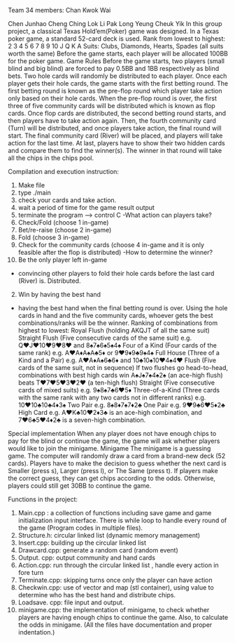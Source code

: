 Team 34 members:
Chan Kwok Wai

Chen Junhao
Cheng Ching Lok
Li Pak Long
Yeung Cheuk Yik
In this group project, a classical Texas Hold’em(Poker) game was designed.
In a Texas poker game, a standard 52-card deck is used. Rank from lowest to highest: 2 3 4 5 6 7 8 9 10 J Q K A Suits: Clubs, Diamonds, Hearts, Spades (all suits worth the same)
Before the game starts, each player will be allocated 100BB for the poker game.
Game Rules
Before the game starts, two players (small blind and big blind) are forced to pay 0.5BB and 1BB respectively as blind bets.
Two hole cards will randomly be distributed to each player. 
Once each player gets their hole cards, the game starts with the first betting round. The first betting round is known as the pre-flop round which player take action only based on their hole cards. 
When the pre-flop round is over, the first three of five community cards will be distributed which is known as flop cards. Once flop cards are distributed, the second betting round starts, and then players have to take action again. 
Then, the fourth community card (Turn) will be distributed, and once players take action, the final round will start. The final community card (River) will be placed, and players will take action for the last time.
At last, players have to show their two hidden cards and compare them to find the winner(s). The winner in that round will take all the chips in the chips pool.

Compilation and execution instruction:
1. Make file
2. type ./main
3. check your cards and take action.
4. wait a period of time for the game result output
5. terminate the program --> control C
-What action can players take? 
1. Check/Fold (choose 1 in-game)
2. Bet/re-raise (choose 2 in-game)
3. Fold (choose 3 in-game)
4. Check for the community cards (choose 4 in-game and it is only feasible after the flop is distributed)
-How to determine the winner?
1. Be the only player left in-game 
  - convincing other players to fold their hole cards before the last card (River) is. Distributed.
2. Win by having the best hand
  - having the best hand when the final betting round is over.
  Using the hole cards in hand and the five community cards, whoever gets the best combinations/ranks will be the winner.
Ranking of combinations from highest to lowest:
Royal Flush (holding AKQJT of all the same suit)
Straight Flush (Five consecutive cards of the same suit) 
e.g. Q♥J♥10♥9♥8♥ and 8♠7♠6♠5♠4♠
Four of a Kind (Four cards of the same rank) 
e.g. A♥A♦A♠A♣5♦ or 9♥9♦9♣9♠4♠
Full House (Three of a Kind and a Pair) 
e.g. A♥A♦A♠6♣6♦ and 10♣10♠10♥4♠4♥
Flush (Five cards of the same suit, not in sequence)
If two flushes go head-to-head, combinations with best high cards win
A♠J♠7♠4♠2♠ (an ace-high flush) beats T♥7♥5♥3♥2♥ (a ten-high flush) 
Straight (Five consecutive cards of mixed suits) 
e.g. 9♠8♠7♣6♥5♦
Three-of-a-Kind (Three cards with the same rank with any two cards not in different ranks)
e.g. 10♥10♣10♣4♦3♠
Two Pair 
e.g. 8♠8♦7♠7♦2♣
One Pair 
e.g. 9♥9♣6♥5♦2♣
High Card
  e.g. A♥K♣10♥2♦3♣ is an ace-high combination, and 7♥6♣5♥4♦2♣ is a seven-high combination.

Special implementation
	When any player does not have enough chips to pay for the blind or continue the game, the game will ask whether players would like to join the minigame.
Minigame
	The minigame is a guessing game. The computer will randomly draw a card from a brand-new deck (52 cards). Players have to make the decision to guess whether the next card is Smaller (press s), Larger (press l), or The Same (press t). If players make the correct guess, they can get chips according to the odds. Otherwise, players could still get 30BB to continue the game.

Functions in the project:
1. Main.cpp : a collection of functions including save game and game initialization input interface. There is while loop to handle every round of the game (Program codes in multiple files).
2. Structure.h: circular linked list (dynamic memory management)
3. Insert.cpp: building up the circular linked list
4. Drawcard.cpp: generate a random card (random event)
5. Output. cpp: output community and hand cards
6. Action.cpp: run through the circular linked list , handle every action in fore turn
7. Terminate.cpp: skipping turns once only the player can have action
8. Checkwin.cpp: use of vector and map (stl container), using value to determine who has the best hand and distribute chips.
9. Loadsave. cpp: file input and output.
10. minigame.cpp: the implementation of minigame, to check whether players are having enough chips to continue the game. Also, to calculate the odds in minigame.
(All the files have documentation and proper indentation.)






   
